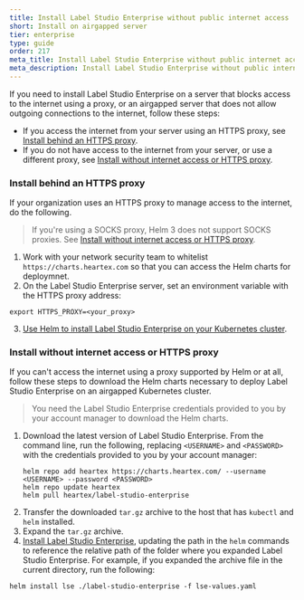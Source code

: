 ```yaml
---
title: Install Label Studio Enterprise without public internet access
short: Install on airgapped server
tier: enterprise
type: guide
order: 217
meta_title: Install Label Studio Enterprise without public internet access
meta_description: Install Label Studio Enterprise without public internet access to create machine learning and data science projects in an airgapped environment. 
---
```


If you need to install Label Studio Enterprise on a server that blocks access to the internet using a proxy, or an airgapped server that does not allow outgoing connections to the internet, follow these steps:

- If you access the internet from your server using an HTTPS proxy, see [Install behind an HTTPS proxy](#Install-behind-an-HTTPS-proxy).
- If you do not have access to the internet from your server, or use a different proxy, see [Install without internet access or HTTPS proxy](#Install-without-internet-access-or-HTTPS-proxy).

### Install behind an HTTPS proxy
If your organization uses an HTTPS proxy to manage access to the internet, do the following.
> If you're using a SOCKS proxy, Helm 3 does not support SOCKS proxies. See [Install without internet access or HTTPS proxy](#Install-without-internet-access-or-HTTPS-proxy).

1. Work with your network security team to whitelist `https://charts.heartex.com` so that you can access the Helm charts for deploymnet.
2. On the Label Studio Enterprise server, set an environment variable with the HTTPS proxy address:
```shell
export HTTPS_PROXY=<your_proxy>
```
3. [Use Helm to install Label Studio Enterprise on your Kubernetes cluster](install_enterprise_k8s.html#Use-Helm-to-install-Label-Studio-Enterprise-on-your-Kubernetes-cluster).

### Install without internet access or HTTPS proxy

If you can't access the internet using a proxy supported by Helm or at all, follow these steps to download the Helm charts necessary to deploy Label Studio Enterprise on an airgapped Kubernetes cluster. 

> You need the Label Studio Enterprise credentials provided to you by your account manager to download the Helm charts.

1. Download the latest version of Label Studio Enterprise. From the command line, run the following, replacing `<USERNAME>` and `<PASSWORD>` with the credentials provided to you by your account manager:
   ```shell
   helm repo add heartex https://charts.heartex.com/ --username <USERNAME> --password <PASSWORD>
   helm repo update heartex
   helm pull heartex/label-studio-enterprise
   ```
2. Transfer the downloaded `tar.gz` archive to the host that has `kubectl` and `helm` installed.
3. Expand the `tar.gz` archive.
4. [Install Label Studio Enterprise](install_enterprise_k8s.html#Use-Helm-to-install-Label-Studio-Enterprise-on-your-Kubernetes-cluster), updating the path in the `helm` commands to reference the relative path of the folder where you expanded Label Studio Enterprise. For example, if you expanded the archive file in the current directory, run the following:
```shell
helm install lse ./label-studio-enterprise -f lse-values.yaml
```